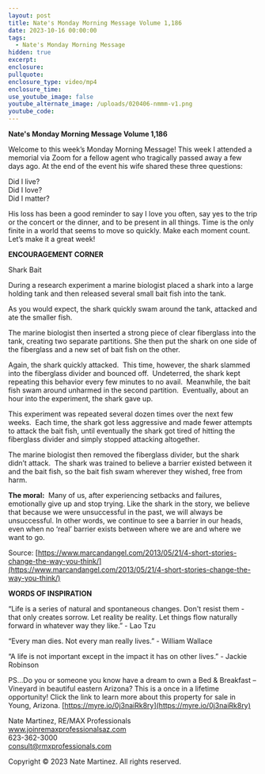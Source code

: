 ```yaml
---
layout: post
title: Nate's Monday Morning Message Volume 1,186
date: 2023-10-16 00:00:00
tags:
  - Nate's Monday Morning Message
hidden: true
excerpt:
enclosure:
pullquote:
enclosure_type: video/mp4
enclosure_time:
use_youtube_image: false
youtube_alternate_image: /uploads/020406-nmmm-v1.png
youtube_code:
---
```

**Nate's Monday Morning Message Volume 1,186**

Welcome to this week’s Monday Morning Message! This week I attended a memorial via Zoom for a fellow agent who tragically passed away a few days ago. At the end of the event his wife shared these three questions:

Did I live?<br>Did I love?<br>Did I matter?

His loss has been a good reminder to say I love you often, say yes to the trip or the concert or the dinner, and to be present in all things. Time is the only finite in a world that seems to move so quickly. Make each moment count. Let’s make it a great week!

**ENCOURAGEMENT CORNER**&nbsp;

Shark Bait

During a research experiment a marine biologist placed a shark into a large holding tank and then released several small bait fish into the tank.

As you would expect, the shark quickly swam around the tank, attacked and ate the smaller fish.

The marine biologist then inserted a strong piece of clear fiberglass into the tank, creating two separate partitions. She then put the shark on one side of the fiberglass and a new set of bait fish on the other.

Again, the shark quickly attacked.&nbsp; This time, however, the shark slammed into the fiberglass divider and bounced off.&nbsp; Undeterred, the shark kept repeating this behavior every few minutes to no avail.&nbsp; Meanwhile, the bait fish swam around unharmed in the second partition.&nbsp; Eventually, about an hour into the experiment, the shark gave up.

This experiment was repeated several dozen times over the next few weeks.&nbsp; Each time, the shark got less aggressive and made fewer attempts to attack the bait fish, until eventually the shark got tired of hitting the fiberglass divider and simply stopped attacking altogether.

The marine biologist then removed the fiberglass divider, but the shark didn’t attack.&nbsp; The shark was trained to believe a barrier existed between it and the bait fish, so the bait fish swam wherever they wished, free from harm.

**The moral:**&nbsp; Many of us, after experiencing setbacks and failures, emotionally give up and stop trying. Like the shark in the story, we believe that because we were unsuccessful in the past, we will always be unsuccessful. In other words, we continue to see a barrier in our heads, even when no ‘real’ barrier exists between where we are and where we want to go.

Source: [https://www.marcandangel.com/2013/05/21/4-short-stories-change-the-way-you-think/](https://www.marcandangel.com/2013/05/21/4-short-stories-change-the-way-you-think/)

**WORDS OF INSPIRATION**

“Life is a series of natural and spontaneous changes. Don't resist them - that only creates sorrow. Let reality be reality. Let things flow naturally forward in whatever way they like.” - Lao Tzu

“Every man dies. Not every man really lives.” - William Wallace

“A life is not important except in the impact it has on other lives.” - Jackie Robinson

PS…Do you or someone you know have a dream to own a Bed & Breakfast – Vineyard in beautiful eastern Arizona? This is a once in a lifetime opportunity! Click the link to learn more about this property for sale in Young, Arizona. [https://myre.io/0j3naiRk8ry](https://myre.io/0j3naiRk8ry)

Nate Martinez, RE/MAX Professionals<br>www.joinremaxprofessionalsaz.com<br>623-362-3000<br>consult@rmxprofessionals.com

Copyright © 2023 Nate Martinez. All rights reserved.